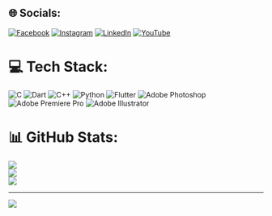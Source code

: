 
## 🌐 Socials:
[![Facebook](https://img.shields.io/badge/Facebook-%231877F2.svg?logo=Facebook&logoColor=white)](https://facebook.com/facebook.com/argho.r94/) [![Instagram](https://img.shields.io/badge/Instagram-%23E4405F.svg?logo=Instagram&logoColor=white)](https://instagram.com/www.instagram.com/ar.g.ho/) [![LinkedIn](https://img.shields.io/badge/LinkedIn-%230077B5.svg?logo=linkedin&logoColor=white)](https://linkedin.com/in/www.linkedin.com/in/anupam-roy-argho) [![YouTube](https://img.shields.io/badge/YouTube-%23FF0000.svg?logo=YouTube&logoColor=white)](https://youtube.com/@youtube.com/iArgho) 

# 💻 Tech Stack:
![C](https://img.shields.io/badge/c-%2300599C.svg?style=for-the-badge&logo=c&logoColor=white) ![Dart](https://img.shields.io/badge/dart-%230175C2.svg?style=for-the-badge&logo=dart&logoColor=white) ![C++](https://img.shields.io/badge/c++-%2300599C.svg?style=for-the-badge&logo=c%2B%2B&logoColor=white) ![Python](https://img.shields.io/badge/python-3670A0?style=for-the-badge&logo=python&logoColor=ffdd54) ![Flutter](https://img.shields.io/badge/Flutter-%2302569B.svg?style=for-the-badge&logo=Flutter&logoColor=white) ![Adobe Photoshop](https://img.shields.io/badge/adobe%20photoshop-%2331A8FF.svg?style=for-the-badge&logo=adobe%20photoshop&logoColor=white) ![Adobe Premiere Pro](https://img.shields.io/badge/Adobe%20Premiere%20Pro-9999FF.svg?style=for-the-badge&logo=Adobe%20Premiere%20Pro&logoColor=white) ![Adobe Illustrator](https://img.shields.io/badge/adobe%20illustrator-%23FF9A00.svg?style=for-the-badge&logo=adobe%20illustrator&logoColor=white)
# 📊 GitHub Stats:
![](https://github-readme-stats.vercel.app/api?username=iArgho&theme=dark&hide_border=false&include_all_commits=false&count_private=false)<br/>
![](https://github-readme-streak-stats.herokuapp.com/?user=iArgho&theme=dark&hide_border=false)<br/>
![](https://github-readme-stats.vercel.app/api/top-langs/?username=iArgho&theme=dark&hide_border=false&include_all_commits=false&count_private=false&layout=compact)

---
[![](https://visitcount.itsvg.in/api?id=iArgho&icon=0&color=0)](https://visitcount.itsvg.in)

<!-- Proudly created with GPRM ( https://gprm.itsvg.in ) -->
